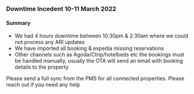 ### Downtime Incedent 10-11 March 2022

#### Summary
- We had 4 hours downtime between 10:30pm & 2:30am where we could not process any ARI updates
- We have imported all booking & expedia missing reservations
- Other channels such as Agoda/Ctrip/hotelbeds etc the bookings must be handled manually, usually the OTA will send an email with booking details to the property

Please send a full sync from the PMS for all connected properties. Please reach out if you need any help
